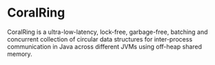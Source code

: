 # CoralRing

CoralRing is a ultra-low-latency, lock-free, garbage-free, batching and concurrent collection of circular data structures for inter-process communication in Java across different JVMs using off-heap shared memory.
